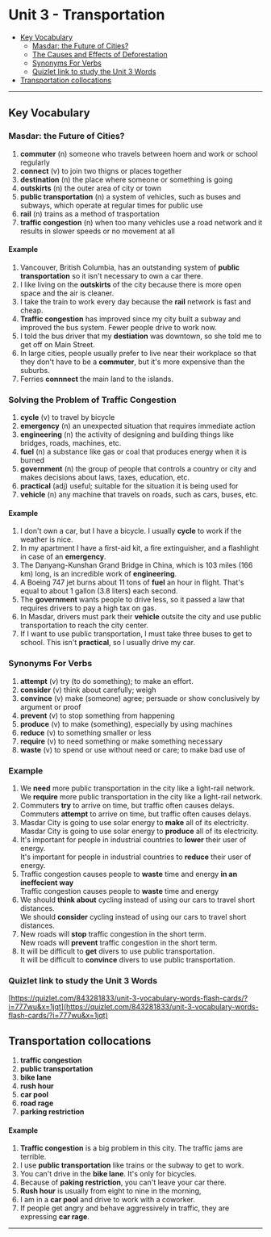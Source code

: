 # Unit 3 - Transportation

- [Key Vocabulary](#key-vocabulary)
  - [Masdar: the Future of Cities?](#our-changing-planet)
  - [The Causes and Effects of Deforestation](#the-causes-and-effects-of-deforestation)
  - [Synonyms For Verbs](#synonyms-for-verbs)
  - [Quizlet link to study the Unit 3 Words](#quizlet-link-to-study-the-unit-3-words)
- [Transportation collocations](#transportation-collocations)

---

## Key Vocabulary

### Masdar: the Future of Cities?

1. **commuter** (n) someone who travels between hoem and work or school regularly
2. **connect** (v) to join two thigns or places together
3. **destination** (n) the place where someone or something is going
4. **outskirts** (n) the outer area of city or town
5. **public transportation** (n) a system of vehicles, such as buses and subways, which operate at regular times for public use
6. **rail** (n) trains as a method of trasportation
7. **traffic congestion** (n) when too many vehicles use a road network and it results in slower speeds or no movement at all

#### Example

1. Vancouver, British Columbia, has an outstanding system of **public transportation** so it isn't necessary to own a car there.
2. I like living on the **outskirts** of the city because there is more open space and the air is cleaner.
3. I take the train to work every day because the **rail** network is fast and cheap.
4. **Traffic congestion** has improved since my city built a subway and
   improved the bus system. Fewer people drive to work now.
5. I told the bus driver that my **destiation** was downtown, so she told me to get off on Main Street.
6. In large cities, people usually prefer to live near their workplace so that they don't have to be a **commuter**, but it's more expensive than the suburbs.
7. Ferries **connnect** the main land to the islands.

### Solving the Problem of Traffic Congestion

1. **cycle** (v) to travel by bicycle
2. **emergency** (n) an unexpected situation that requires immediate action
3. **engineering** (n) the activity of designing and building things like bridges, roads, machines, etc.
4. **fuel** (n) a substance like gas or coal that produces energy when it is burned
5. **government** (n) the group of people that controls a country or city and makes decisions about laws, taxes, education, etc.
6. **practical** (adj) useful; suitable for the situation it is being used for
7. **vehicle** (n) any machine that travels on roads, such as cars, buses, etc.

#### Example

1. I don't own a car, but I have a bicycle. I usually **cycle** to work if the weather is nice.
2. In my apartment I have a first-aid kit, a fire extinguisher, and a flashlight in case of an **emergency**.
3. The Danyang-Kunshan Grand Bridge in China, which is 103 miles (166 km) long, is an incredible work of **engineering**.
4. A Boeing 747 jet burns about 11 tons of **fuel** an hour in flight. That's equal to about 1 gallon (3.8 liters) each second.
5. The **government** wants people to drive less, so it passed a law that requires drivers to pay a high tax on gas.
6. In Masdar, drivers must park their **vehicle** outsite the city and use public transportation to reach the city center.
7. If I want to use public transportation, I must take three buses to get to school. This isn't **practical**, so l usually drive my car.

### Synonyms For Verbs

1. **attempt** (v) try (to do something); to make an effort.
2. **consider** (v) think about carefully; weigh
3. **convince** (v) make (someone) agree; persuade or show conclusively by argument or proof
4. **prevent** (v) to stop something from happening
5. **produce** (v) to make (something), especially by using machines
6. **reduce** (v) to something smaller or less
7. **require** (v) to need something or make something necessary
8. **waste** (v) to spend or use without need or care; to make bad use of

### Example

<ol>
   <li>We <strong>need</strong> more public transportation in the city like a light-rail network.</li>
   <div class="ml-2em">We <strong>require</strong> more public transportation in the city like a light-rail network.</div>
   <li>Commuters <strong>try</strong> to arrive on time, but traffic often causes delays.</li>
   <div class="ml-2em">Commuters <strong>attempt</strong> to arrive on time, but traffic often causes delays.</div>
   <li>Masdar City is going to use solar energy to <strong>make</strong> all of its electricity.</li>
   <div class="ml-2em">Masdar City is going to use solar energy to <strong>produce</strong> all of its electricity.</div>
   <li>It's important for people in industrial countries to <strong>lower</strong> their user of energy.</li>
   <div class="ml-2em">It's important for people in industrial countries to <strong>reduce</strong> their user of energy.</div>
   <li>Traffic congestion causes people to <strong>waste</strong> time and energy <strong>in an ineffecient way</strong></li>
   <div class="ml-2em">Traffic congestion causes people to <strong>waste</strong> time and energy</div>
   <li>We should <strong>think about</strong> cycling instead of using our cars to travel short distances.</li>
   <div class="ml-2em">We should <strong>consider</strong> cycling instead of using our cars to travel short distances.</div>
   <li>New roads will <strong>stop</strong> traffic congestion in the short term.</li>
   <div class="ml-2em">New roads will <strong>prevent</strong> traffic congestion in the short term.</div>
   <li>It will be difficult to <strong>get</strong> divers to use public transportation.</li>
   <div class="ml-2em">It will be difficult to <strong>convince</strong> divers to use public transportation.</div>
</ol>

### Quizlet link to study the Unit 3 Words

[https://quizlet.com/843281833/unit-3-vocabulary-words-flash-cards/?i=777wu&x=1jqt](https://quizlet.com/843281833/unit-3-vocabulary-words-flash-cards/?i=777wu&x=1jqt)

## Transportation collocations

1. **traffic congestion**
2. **public transportation**
3. **bike lane**
4. **rush hour**
5. **car pool**
6. **road rage**
7. **parking restriction**

#### Example

1. **Traffic congestion** is a big problem in this city. The traffic jams are terrible.
2. I use **public transportation** like trains or the subway to get to work.
3. You can't drive in the **bike lane**. It's only for bicycles.
4. Because of **paking restriction**, you can't leave your car there.
5. **Rush hour** is usually from eight to nine in the morning,
6. I am in a **car pool** and drive to work with a coworker.
7. If people get angry and behave aggressively in traffic, they are expressing **car rage**.

---
